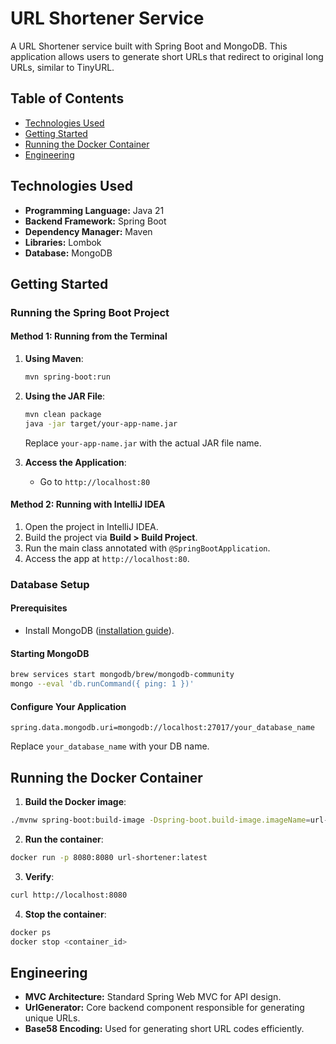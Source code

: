 # URL Shortener Service

A URL Shortener service built with Spring Boot and MongoDB. This application allows users to generate short URLs that redirect to original long URLs, similar to TinyURL.

## Table of Contents

* [Technologies Used](#technologies-used)
* [Getting Started](#getting-started)
* [Running the Docker Container](#running-the-docker-container)
* [Engineering](#engineering)

## Technologies Used

* **Programming Language:** Java 21
* **Backend Framework:** Spring Boot
* **Dependency Manager:** Maven
* **Libraries:** Lombok
* **Database:** MongoDB

## Getting Started

### Running the Spring Boot Project

#### Method 1: Running from the Terminal

1. **Using Maven**:

   ```bash
   mvn spring-boot:run
   ```

2. **Using the JAR File**:

   ```bash
   mvn clean package
   java -jar target/your-app-name.jar
   ```

   Replace `your-app-name.jar` with the actual JAR file name.

3. **Access the Application**:

    * Go to `http://localhost:80`

#### Method 2: Running with IntelliJ IDEA

1. Open the project in IntelliJ IDEA.
2. Build the project via **Build > Build Project**.
3. Run the main class annotated with `@SpringBootApplication`.
4. Access the app at `http://localhost:80`.

### Database Setup

#### Prerequisites

* Install MongoDB ([installation guide](https://docs.mongodb.com/manual/installation/)).

#### Starting MongoDB

```bash
brew services start mongodb/brew/mongodb-community
mongo --eval 'db.runCommand({ ping: 1 })'
```

#### Configure Your Application

```properties
spring.data.mongodb.uri=mongodb://localhost:27017/your_database_name
```

Replace `your_database_name` with your DB name.

## Running the Docker Container

1. **Build the Docker image**:

```bash
./mvnw spring-boot:build-image -Dspring-boot.build-image.imageName=url-shortener:latest
```

2. **Run the container**:

```bash
docker run -p 8080:8080 url-shortener:latest
```

3. **Verify**:

```bash
curl http://localhost:8080
```

4. **Stop the container**:

```bash
docker ps
docker stop <container_id>
```

## Engineering

* **MVC Architecture:** Standard Spring Web MVC for API design.
* **UrlGenerator:** Core backend component responsible for generating unique URLs.
* **Base58 Encoding:** Used for generating short URL codes efficiently.
